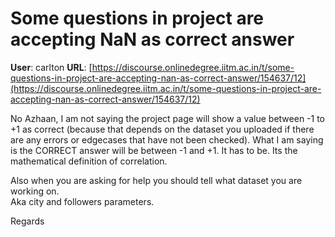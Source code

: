 # Some questions in project are accepting NaN as correct answer

**User**: carlton
**URL**: [https://discourse.onlinedegree.iitm.ac.in/t/some-questions-in-project-are-accepting-nan-as-correct-answer/154637/12](https://discourse.onlinedegree.iitm.ac.in/t/some-questions-in-project-are-accepting-nan-as-correct-answer/154637/12)

No Azhaan, I am not saying the project page will show a value between -1 to +1 as correct (because that depends on the dataset you uploaded if there are any errors or edgecases that have not been checked). What I am saying is the CORRECT answer will be between -1 and +1. It has to be. Its the mathematical definition of correlation.

Also when you are asking for help you should tell what dataset you are working on.  
Aka city and followers parameters.

Regards
